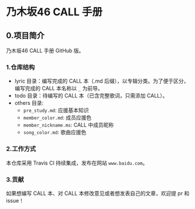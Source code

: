 # 乃木坂46 CALL 手册

## 0.项目简介

乃木坂46 CALL 手册 GitHub 版。

### 1.仓库结构

- lyric 目录：编写完成的 CALL 本（.md 后缀），以专辑分类。为了便于区分，编写完成的 CALL 本名称以 `_` 为前导。
- todo 目录：待编写的 CALL 本（已含完整歌词，只需添加 CALL）。
- others 目录:
  - `pre_study.md`: 应援基本知识
  - `member_color.md`: 成员应援色
  - `member_nickname.ms`: CALL 中成员昵称
  - `song_color.md`: 歌曲应援色
  
### 2.工作方式

本仓库采用 Travis CI 持续集成，发布在网站 `www.baidu.com`。

### 3.贡献

如果想编写 CALL 本、对 CALL 本修改意见或者想发表自己的文章，欢迎提 pr 和 issue！ 
